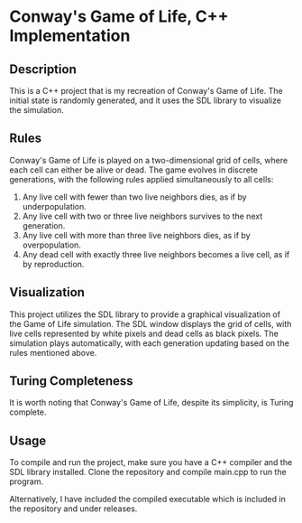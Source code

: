 # Conway's Game of Life, C++ Implementation

## Description

This is a C++ project that is my recreation of Conway's Game of Life. The initial state is randomly generated, and it uses the SDL library to visualize the simulation.

## Rules

Conway's Game of Life is played on a two-dimensional grid of cells, where each cell can either be alive or dead. The game evolves in discrete generations, with the following rules applied simultaneously to all cells:

1. Any live cell with fewer than two live neighbors dies, as if by underpopulation.
2. Any live cell with two or three live neighbors survives to the next generation.
3. Any live cell with more than three live neighbors dies, as if by overpopulation.
4. Any dead cell with exactly three live neighbors becomes a live cell, as if by reproduction.

## Visualization

This project utilizes the SDL library to provide a graphical visualization of the Game of Life simulation. The SDL window displays the grid of cells, with live cells represented by white pixels and dead cells as black pixels. The simulation plays automatically, with each generation updating based on the rules mentioned above.

## Turing Completeness

It is worth noting that Conway's Game of Life, despite its simplicity, is Turing complete.

## Usage

To compile and run the project, make sure you have a C++ compiler and the SDL library installed. Clone the repository and compile main.cpp to run the program.

Alternatively, I have included the compiled executable which is included in the repository and under releases.
